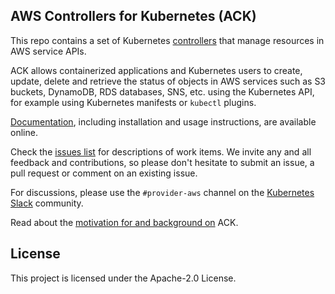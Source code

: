 ## AWS Controllers for Kubernetes (ACK)

This repo contains a set of Kubernetes
[controllers](https://kubernetes.io/docs/reference/glossary/?fundamental=true#term-controller)
that manage resources in AWS service APIs.

ACK allows containerized applications and Kubernetes users to create, update,
delete and retrieve the status of objects in AWS services such as S3 buckets,
DynamoDB, RDS databases, SNS, etc. using the Kubernetes API, for example using
Kubernetes manifests or `kubectl` plugins.

[Documentation](https://aws.github.io/aws-controllers-k8s/), including installation and usage instructions, are
available online.

[TODO]: # (link to generated documentation)

Check the [issues list](https://github.com/aws/aws-controllers-k8s/issues) for
descriptions of work items. We invite any and all feedback and contributions,
so please don't hesitate to submit an issue, a pull request or comment on an
existing issue.

For discussions, please use the `#provider-aws` channel on the [Kubernetes
Slack](https://kubernetes.slack.com) community.

Read about the [motivation for and background on](docs/background.md) ACK.

## License

This project is licensed under the Apache-2.0 License.
